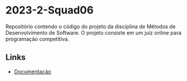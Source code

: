 # 2023-2-Squad06

Repositório contendo o código do projeto da disciplina de Métodos de
Desenvolvimento de Software. O projeto consiste em um juíz online para
programação competitiva.

## Links

- [Documentação](https://mds.kyomi.dev/pt/latest/)
